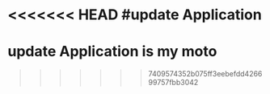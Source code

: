 <<<<<<< HEAD
#update Application
=======
# update Application is my moto
>>>>>>> 7409574352b075ff3eebefdd426699757fbb3042
